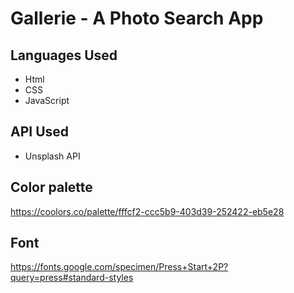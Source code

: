 # Gallerie - A Photo Search App


## Languages Used

- Html
- CSS
- JavaScript

## API Used 

- Unsplash API 

## Color palette

https://coolors.co/palette/fffcf2-ccc5b9-403d39-252422-eb5e28

## Font

https://fonts.google.com/specimen/Press+Start+2P?query=press#standard-styles


